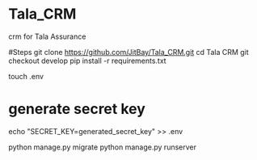 # Tala_CRM
crm for Tala Assurance

#Steps
git clone https://github.com/JitBay/Tala_CRM.git
cd Tala CRM
git checkout develop
pip install -r requirements.txt

touch .env

# generate secret key
echo "SECRET_KEY=generated_secret_key" >> .env

python manage.py migrate 
python manage.py runserver
